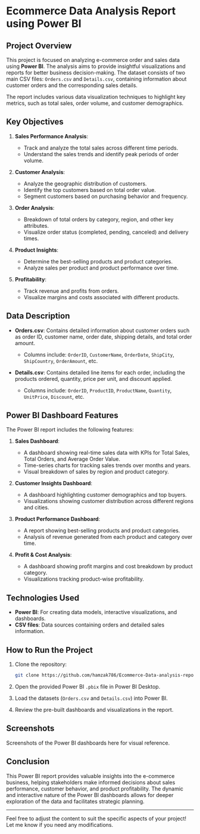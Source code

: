 
# Ecommerce Data Analysis Report using Power BI

## Project Overview

This project is focused on analyzing e-commerce order and sales data using **Power BI**. The analysis aims to provide insightful visualizations and reports for better business decision-making. The dataset consists of two main CSV files: `Orders.csv` and `Details.csv`, containing information about customer orders and the corresponding sales details. 

The report includes various data visualization techniques to highlight key metrics, such as total sales, order volume, and customer demographics.

## Key Objectives

1. **Sales Performance Analysis**:
   - Track and analyze the total sales across different time periods.
   - Understand the sales trends and identify peak periods of order volume.

2. **Customer Analysis**:
   - Analyze the geographic distribution of customers.
   - Identify the top customers based on total order value.
   - Segment customers based on purchasing behavior and frequency.

3. **Order Analysis**:
   - Breakdown of total orders by category, region, and other key attributes.
   - Visualize order status (completed, pending, canceled) and delivery times.

4. **Product Insights**:
   - Determine the best-selling products and product categories.
   - Analyze sales per product and product performance over time.

5. **Profitability**:
   - Track revenue and profits from orders.
   - Visualize margins and costs associated with different products.

## Data Description

- **Orders.csv**: Contains detailed information about customer orders such as order ID, customer name, order date, shipping details, and total order amount.
  - Columns include: `OrderID`, `CustomerName`, `OrderDate`, `ShipCity`, `ShipCountry`, `OrderAmount`, etc.

- **Details.csv**: Contains detailed line items for each order, including the products ordered, quantity, price per unit, and discount applied.
  - Columns include: `OrderID`, `ProductID`, `ProductName`, `Quantity`, `UnitPrice`, `Discount`, etc.

## Power BI Dashboard Features

The Power BI report includes the following features:

1. **Sales Dashboard**:
   - A dashboard showing real-time sales data with KPIs for Total Sales, Total Orders, and Average Order Value.
   - Time-series charts for tracking sales trends over months and years.
   - Visual breakdown of sales by region and product category.

2. **Customer Insights Dashboard**:
   - A dashboard highlighting customer demographics and top buyers.
   - Visualizations showing customer distribution across different regions and cities.

3. **Product Performance Dashboard**:
   - A report showing best-selling products and product categories.
   - Analysis of revenue generated from each product and category over time.

4. **Profit & Cost Analysis**:
   - A dashboard showing profit margins and cost breakdown by product category.
   - Visualizations tracking product-wise profitability.

## Technologies Used

- **Power BI**: For creating data models, interactive visualizations, and dashboards.
- **CSV files**: Data sources containing orders and detailed sales information.

## How to Run the Project

1. Clone the repository:
   ```bash
   git clone https://github.com/hamzak786/Ecommerce-Data-analysis-report.git
   ```

2. Open the provided Power BI `.pbix` file in Power BI Desktop.

3. Load the datasets (`Orders.csv` and `Details.csv`) into Power BI.

4. Review the pre-built dashboards and visualizations in the report.

## Screenshots
      
Screenshots of the Power BI dashboards here for visual reference.

## Conclusion

This Power BI report provides valuable insights into the e-commerce business, helping stakeholders make informed decisions about sales performance, customer behavior, and product profitability. The dynamic and interactive nature of the Power BI dashboards allows for deeper exploration of the data and facilitates strategic planning.

---

Feel free to adjust the content to suit the specific aspects of your project! Let me know if you need any modifications.
